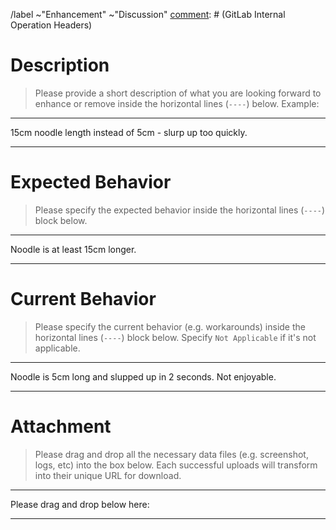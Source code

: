[comment]: # (GitLab Internal Operation Headers)
/label ~"Enhancement" ~"Discussion"
[comment]: # (GitLab Internal Operation Headers)

# Description

> Please provide a short description of what you are looking forward to
> enhance or remove  inside the horizontal lines (`----`) below. Example:

----

15cm noodle length instead of 5cm - slurp up too quickly.

----




# Expected Behavior

> Please specify the expected behavior inside the horizontal lines (`----`)
> block below.

----

Noodle is at least 15cm longer.

----




# Current Behavior

> Please specify the current behavior (e.g. workarounds) inside the horizontal
> lines (`----`) block below. Specify `Not Applicable` if it's not applicable.

----

Noodle is 5cm long and slupped up in 2 seconds. Not enjoyable.

----




# Attachment

> Please drag and drop all the necessary data files (e.g. screenshot, logs, etc)
> into the box below. Each successful uploads will transform into their unique
> URL for download.

----

Please drag and drop below here:

----
